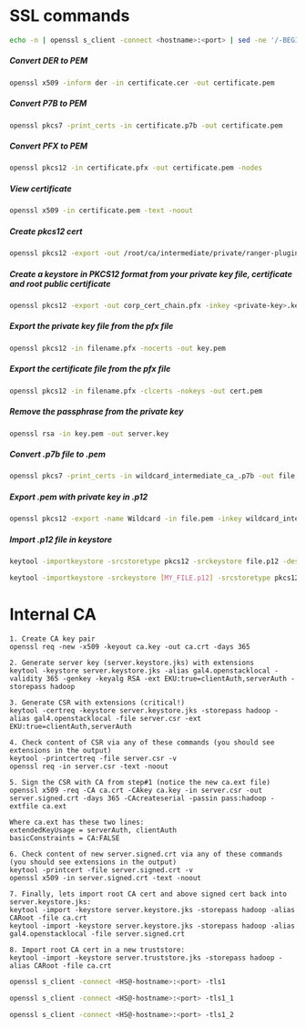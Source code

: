 # SSL commands

```sh
echo -n | openssl s_client -connect <hostname>:<port> | sed -ne '/-BEGIN CERTIFICATE-/,/-END CERTIFICATE-/p' > /tmp/examplecert.crt
```

##### Convert DER to PEM
```sh
openssl x509 -inform der -in certificate.cer -out certificate.pem
```

##### Convert P7B to PEM
```sh
openssl pkcs7 -print_certs -in certificate.p7b -out certificate.pem
```

##### Convert PFX to PEM
```sh
openssl pkcs12 -in certificate.pfx -out certificate.pem -nodes
```

##### View certificate

```sh
openssl x509 -in certificate.pem -text -noout
```

##### Create pkcs12 cert
```sh
openssl pkcs12 -export -out /root/ca/intermediate/private/ranger-plugin.pkcs12 -inkey /root/ca/intermediate/private/client.key.pem -in /root/ca/intermediate/certs/client.cert.pem -certfile /root/ca/certs/ca.cert.pem -certfile /root/ca/intermediate/certs/intermediate.cert.pem
```

##### Create a keystore in PKCS12 format from your private key file, certificate and root public certificate
```sh
openssl pkcs12 -export -out corp_cert_chain.pfx -inkey <private-key>.key -in <cert.cer> -certfile <root_intermediate>.cer
```

##### Export the private key file from the pfx file
```sh
openssl pkcs12 -in filename.pfx -nocerts -out key.pem
```

##### Export the certificate file from the pfx file
```sh
openssl pkcs12 -in filename.pfx -clcerts -nokeys -out cert.pem
```

##### Remove the passphrase from the private key
```sh
openssl rsa -in key.pem -out server.key
```

##### Convert .p7b file to .pem
```sh
openssl pkcs7 -print_certs -in wildcard_intermediate_ca_.p7b -out file.pem
```

##### Export .pem with private key in .p12
```sh
openssl pkcs12 -export -name Wildcard -in file.pem -inkey wildcard_intermediate_ca_.key -out file.p12
```

##### Import .p12 file in keystore
```sh
keytool -importkeystore -srcstoretype pkcs12 -srckeystore file.p12 -destkeystore file.jks
```

```sh
keytool -importkeystore -srckeystore [MY_FILE.p12] -srcstoretype pkcs12 -srcalias [ALIAS_SRC] -destkeystore [MY_KEYSTORE.jks] -deststoretype jks -deststorepass [PASSWORD_JKS] -destalias [ALIAS_DEST]
```

# Internal CA
```shell
1. Create CA key pair 
openssl req -new -x509 -keyout ca.key -out ca.crt -days 365

2. Generate server key (server.keystore.jks) with extensions
keytool -keystore server.keystore.jks -alias gal4.openstacklocal -validity 365 -genkey -keyalg RSA -ext EKU:true=clientAuth,serverAuth -storepass hadoop

3. Generate CSR with extensions (critical!)
keytool -certreq -keystore server.keystore.jks -storepass hadoop -alias gal4.openstacklocal -file server.csr -ext EKU:true=clientAuth,serverAuth

4. Check content of CSR via any of these commands (you should see extensions in the output)
keytool -printcertreq -file server.csr -v
openssl req -in server.csr -text -noout

5. Sign the CSR with CA from step#1 (notice the new ca.ext file)
openssl x509 -req -CA ca.crt -CAkey ca.key -in server.csr -out server.signed.crt -days 365 -CAcreateserial -passin pass:hadoop -extfile ca.ext

Where ca.ext has these two lines:
extendedKeyUsage = serverAuth, clientAuth
basicConstraints = CA:FALSE

6. Check content of new server.signed.crt via any of these commands (you should see extensions in the output)
keytool -printcert -file server.signed.crt -v
openssl x509 -in server.signed.crt -text -noout

7. Finally, lets import root CA cert and above signed cert back into server.keystore.jks:
keytool -import -keystore server.keystore.jks -storepass hadoop -alias CARoot -file ca.crt
keytool -import -keystore server.keystore.jks -storepass hadoop -alias gal4.openstacklocal -file server.signed.crt

8. Import root CA cert in a new truststore:
keytool -import -keystore server.truststore.jks -storepass hadoop -alias CARoot -file ca.crt
```

```sh
openssl s_client -connect <HS@-hostname>:<port> -tls1

openssl s_client -connect <HS@-hostname>:<port> -tls1_1

openssl s_client -connect <HS@-hostname>:<port> -tls1_2
```
  
  
